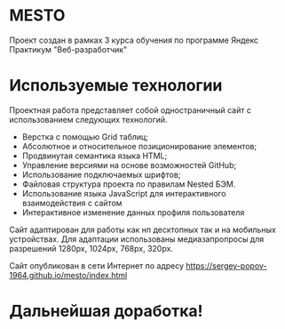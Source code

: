# MESTO


Проект создан в рамках 3 курса обучения по программе Яндекс Практикум "Веб-разработчик"


# Используемые технологии

Проектная работа представляет собой одностраничный сайт с использованием следующих технологий.
  - Верстка с помощью Grid таблиц;
  - Абсолютное и относительное позиционирование элементов;
  - Продвинутая семантика языка HTML;
  - Управление версиями на основе возможностей GitHub;
  - Использование подключаемых шрифтов;
  - Файловая структура  проекта по правилам Nested БЭМ.
  - Использование языка JavaScript для интерактивного взаимодействия с сайтом
  - Интерактивное изменение данных профиля пользователя

Сайт адаптирован для работы как нп десктопных так и на мобильных устройствах. Для адаптации использованы медиазапропросы для разрешений 1280px, 1024px, 768px, 320px.

Сайт опубликован в сети Интернет по адресу https://sergey-popov-1964.github.io/mesto/index.html

# Дальнейшая доработка!


